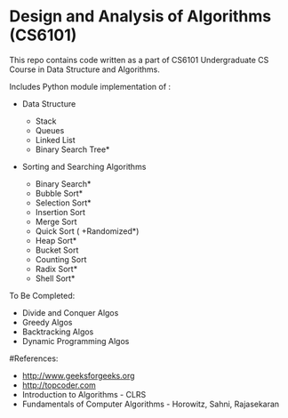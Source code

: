 # Design and Analysis of Algorithms (CS6101)

This repo contains code written as a part of CS6101 Undergraduate CS Course in Data Structure and Algorithms.

Includes Python module implementation of :
- Data Structure
    - Stack
    - Queues
    - Linked List
    - Binary Search Tree*

- Sorting and Searching Algorithms
    - Binary Search*
    - Bubble Sort*
    - Selection Sort*
    - Insertion Sort
    - Merge Sort
    - Quick Sort ( +Randomized*)
    - Heap Sort*
    - Bucket Sort
    - Counting Sort
    - Radix Sort*
    - Shell Sort*

To Be Completed:
- Divide and Conquer Algos
- Greedy Algos
- Backtracking Algos
- Dynamic Programming Algos

#References:
- http://www.geeksforgeeks.org
- http://topcoder.com 
- Introduction to Algorithms - CLRS
- Fundamentals of Computer Algorithms - Horowitz, Sahni, Rajasekaran

